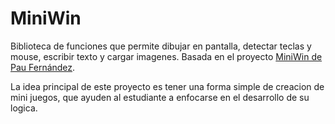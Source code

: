 # MiniWin
Biblioteca de funciones que permite dibujar en pantalla, detectar teclas y mouse, escribir texto y cargar imagenes. Basada en el proyecto [MiniWin de Pau Fernández](https://github.com/pauek/MiniWin).

La idea principal de este proyecto es tener una forma simple de creacion de mini juegos, que ayuden al estudiante a enfocarse en el desarrollo de su logica. 

